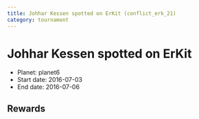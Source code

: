 ```yaml
---
title: Johhar Kessen spotted on ErKit (conflict_erk_21)
category: tournament
---
```

# Johhar Kessen spotted on ErKit

  * Planet: planet6
  * Start date: 2016-07-03
  * End date: 2016-07-06

## Rewards

